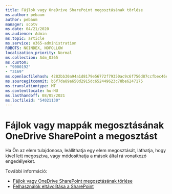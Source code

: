 ```yaml
---
title: Fájlok vagy OneDrive SharePoint megosztásának törlése
ms.author: pebaum
author: pebaum
manager: scotv
ms.date: 04/21/2020
ms.audience: Admin
ms.topic: article
ms.service: o365-administration
ROBOTS: NOINDEX, NOFOLLOW
localization_priority: Normal
ms.collection: Adm_O365
ms.custom:
- "9000192"
- "3169"
ms.openlocfilehash: 4282bb30a94a1d8179e56772f79350ac9c6f756d87ccfbec46e0418a3cc18612
ms.sourcegitcommit: b5f7da89a650d2915dc652449623c78be6247175
ms.translationtype: MT
ms.contentlocale: hu-HU
ms.lasthandoff: 08/05/2021
ms.locfileid: "54021130"
---
```

# <a name="how-to-stop-sharing-onedrive-or-sharepoint-files-or-folders"></a>Fájlok vagy mappák megosztásának OneDrive SharePoint a megosztást

Ha Ön az elem tulajdonosa, leállíthatja egy elem megosztását, láthatja, hogy kivel lett megosztva, vagy módosíthatja a mások által rá vonatkozó engedélyeket.

További információ: 

- [Fájlok vagy OneDrive SharePoint megosztásának törlése](https://support.office.com/article/stop-sharing-onedrive-or-sharepoint-files-or-folders-or-change-permissions-0a36470f-d7fe-40a0-bd74-0ac6c1e13323)
- [Felhasználók eltávolítása a SharePoint](/sharepoint/remove-users)